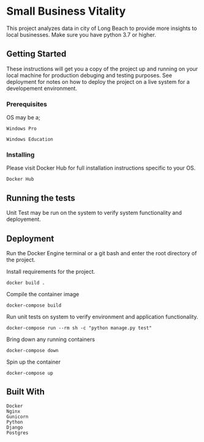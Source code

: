 # Small Business Vitality

This project analyzes data in city of Long Beach to provide more insights to local businesses. 
Make sure you have python 3.7 or higher.

## Getting Started

These instructions will get you a copy of the project up and running on your local machine for production debuging and testing purposes. See deployment for notes on how to deploy the project on a live system for a developement environment.

### Prerequisites

OS may be a;

```
Windows Pro
```
```
Windows Education 
```

### Installing

Please visit Docker Hub for full installation instructions specific to your OS. 

```
Docker Hub
```

## Running the tests

Unit Test may be run on the system to verify system functionality and deployement. 


## Deployment

Run the Docker Engine terminal or a git bash and enter the root directory of the project. 

Install requirements for the project.
```
docker build . 
```

Compile the container image 
```
docker-compose build 
```

Run unit tests on system to verify environment and application functionality. 
```
docker-compose run --rm sh -c "python manage.py test"
```

Bring down any running containers
```
docker-compose down 
```

Spin up the container
```
docker-compose up 
```
## Built With
 
 ```
 Docker 
 Nginx 
 Gunicorn
 Python 
 Django
 Postgres
 ``` 
 

